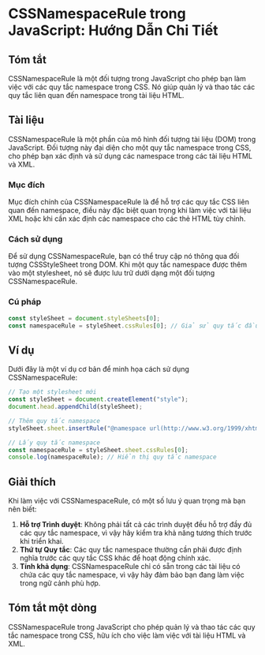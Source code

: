 <!--
Meta Description: # CSSNamespaceRule trong JavaScript: Hướng Dẫn Chi Tiết ## Tóm tắt CSSNamespaceRule là một đối tượng trong JavaScript cho phép bạn làm việc với các qu...
Meta Keywords: quy, tắc, namespace, các, trong
-->

# CSSNamespaceRule trong JavaScript: Hướng Dẫn Chi Tiết

## Tóm tắt
CSSNamespaceRule là một đối tượng trong JavaScript cho phép bạn làm việc với các quy tắc namespace trong CSS. Nó giúp quản lý và thao tác các quy tắc liên quan đến namespace trong tài liệu HTML.

## Tài liệu
CSSNamespaceRule là một phần của mô hình đối tượng tài liệu (DOM) trong JavaScript. Đối tượng này đại diện cho một quy tắc namespace trong CSS, cho phép bạn xác định và sử dụng các namespace trong các tài liệu HTML và XML.

### Mục đích
Mục đích chính của CSSNamespaceRule là để hỗ trợ các quy tắc CSS liên quan đến namespace, điều này đặc biệt quan trọng khi làm việc với tài liệu XML hoặc khi cần xác định các namespace cho các thẻ HTML tùy chỉnh.

### Cách sử dụng
Để sử dụng CSSNamespaceRule, bạn có thể truy cập nó thông qua đối tượng CSSStyleSheet trong DOM. Khi một quy tắc namespace được thêm vào một stylesheet, nó sẽ được lưu trữ dưới dạng một đối tượng CSSNamespaceRule.

### Cú pháp
```javascript
const styleSheet = document.styleSheets[0];
const namespaceRule = styleSheet.cssRules[0]; // Giả sử quy tắc đầu tiên là một quy tắc namespace
```

## Ví dụ
Dưới đây là một ví dụ cơ bản để minh họa cách sử dụng CSSNamespaceRule:

```javascript
// Tạo một stylesheet mới
const styleSheet = document.createElement("style");
document.head.appendChild(styleSheet);

// Thêm quy tắc namespace
styleSheet.sheet.insertRule("@namespace url(http://www.w3.org/1999/xhtml);", 0);

// Lấy quy tắc namespace
const namespaceRule = styleSheet.sheet.cssRules[0];
console.log(namespaceRule); // Hiển thị quy tắc namespace
```

## Giải thích
Khi làm việc với CSSNamespaceRule, có một số lưu ý quan trọng mà bạn nên biết:

1. **Hỗ trợ Trình duyệt**: Không phải tất cả các trình duyệt đều hỗ trợ đầy đủ các quy tắc namespace, vì vậy hãy kiểm tra khả năng tương thích trước khi triển khai.
2. **Thứ tự Quy tắc**: Các quy tắc namespace thường cần phải được định nghĩa trước các quy tắc CSS khác để hoạt động chính xác.
3. **Tính khả dụng**: CSSNamespaceRule chỉ có sẵn trong các tài liệu có chứa các quy tắc namespace, vì vậy hãy đảm bảo bạn đang làm việc trong ngữ cảnh phù hợp.

## Tóm tắt một dòng
CSSNamespaceRule trong JavaScript cho phép quản lý và thao tác các quy tắc namespace trong CSS, hữu ích cho việc làm việc với tài liệu HTML và XML.